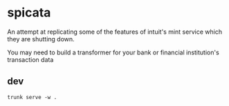 # spicata

An attempt at replicating some of the features of intuit's mint service which they are shutting down.

You may need to build a transformer for your bank or financial institution's transaction data


## dev

    trunk serve -w .
